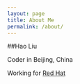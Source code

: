 ```yaml
---
layout: page
title: About Me
permalink: /about/
---
```


##Hao Liu

Coder in Beijing, China

Working for [Red Hat](http://www.redhat.com)

<!--
# Experience
* 2013 – Present Automation Quality Engineer @ Red Hat
    * Maintainer of open source testing frameworks
      [autotest](https://github.com/autotest) and
      [avocado](https://github.com/avocado-framework);
    * Creator of random testing framework
      [DICE](https://github.com/code-dice/dice);
    * Design, build, and maintain Continuous Integration project of
      virtualization API libvirt from scratch;
    * Write and review testing automation scripts for libvirt;
    * Commit to libvirt development.

# Education
* 2011 - 2014 Ph.D. @ University of Chinese Academy of Sciences
* 2008 - 2011 M.S. @ Capital Normal University
* 2004 - 2008 B.S. @ Henan Normal University
* 2000 - 2004 @ Nankai University

# Skills
* Languages: Python, C/C++, Perl, Java, Javascript, Go
* Operating Systems: Linux, Android, MacOS, Windows, UNIX

# Certificates
* Red Hat Certified Engineer
* Red Hat Certified System Administrator
* Red Hat Certified System Administrator in Red Hat OpenStack
-->
